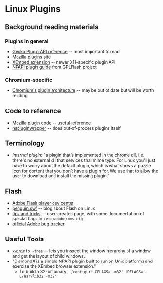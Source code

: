 # Linux Plugins

## Background reading materials

### Plugins in general

*   [Gecko Plugin API reference](https://developer.mozilla.org/en/Gecko_Plugin_API_Reference)
    -- most important to read
*   [Mozilla plugins site](http://www.mozilla.org/projects/plugins/)
*   [XEmbed extension](https://developer.mozilla.org/en/XEmbed_Extension_for_Mozilla_Plugins)
    -- newer X11-specific plugin API
*   [NPAPI plugin guide](http://gplflash.sourceforge.net/gplflash2_blog/npapi.html)
    from GPLFlash project

### Chromium-specific

*   [Chromium's plugin architecture](https://dev.chromium.org/developers/design-documents/plugin-architecture)
    -- may be out of date but will be worth reading

## Code to reference

*   [Mozilla plugin code](http://mxr.mozilla.org/firefox/source/modules/plugin/base/src/)
    -- useful reference
*   [nspluginwrapper](http://gwenole.beauchesne.info//en/projects/nspluginwrapper)
    -- does out-of-process plugins itself

## Terminology

*   _Internal plugin_: "a plugin that's implemented in the chrome dll, i.e.
    there's no external dll that services that mime type. For Linux you'll just
    have to worry about the default plugin, which is what shows a puzzle icon
    for content that you don't have a plugin for.  We use that to allow the user
    to download and install the missing plugin."

## Flash

*   [Adobe Flash player dev center](http://www.adobe.com/devnet/flashplayer/)
*   [penguin.swf](http://blogs.adobe.com/penguin.swf/) -- blog about Flash on
    Linux
*   [tips and tricks](http://macromedia.mplug.org/) -- user-created page, with
    some documentation of special flags in `/etc/adobe/mms.cfg`
*   [official Adobe bug tracker](https://bugs.adobe.com/flashplayer/)

## Useful Tools

*   `xwininfo -tree` -- lets you inspect the window hierarchy of a window and
    get the layout of child windows.
*   "[DiamondX](http://multimedia.cx/diamondx/) is a simple NPAPI plugin built
    to run on Unix platforms and exercise the XEmbed browser extension."
    *   To build a 32-bit binary:
        `./configure CFLAGS='-m32' LDFLAGS='-L/usr/lib32 -m32'`
